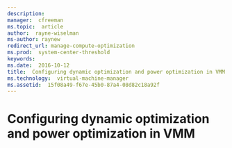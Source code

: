 ```yaml
---
description:  
manager:  cfreeman
ms.topic:  article
author:  rayne-wiselman
ms-author: raynew
redirect_url: manage-compute-optimization
ms.prod:  system-center-threshold
keywords:  
ms.date:  2016-10-12
title:  Configuring dynamic optimization and power optimization in VMM
ms.technology:  virtual-machine-manager
ms.assetid:  15f08a49-f67e-45b0-87a4-08d82c18a92f
---
```


# Configuring dynamic optimization and power optimization in VMM
